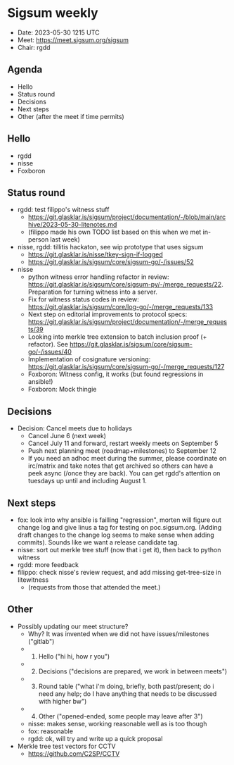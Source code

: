 # Sigsum weekly

  - Date: 2023-05-30 1215 UTC
  - Meet: https://meet.sigsum.org/sigsum
  - Chair: rgdd

## Agenda

  - Hello
  - Status round
  - Decisions
  - Next steps
  - Other (after the meet if time permits)

## Hello

  - rgdd
  - nisse
  - Foxboron

## Status round

  - rgdd: test filippo's witness stuff
    - https://git.glasklar.is/sigsum/project/documentation/-/blob/main/archive/2023-05-30-litenotes.md
    - (filippo made his own TODO list based on this when we met in-person last week)
  - nisse, rgdd: tillitis hackaton, see wip prototype that uses sigsum
    - https://git.glasklar.is/nisse/tkey-sign-if-logged
    - https://git.glasklar.is/sigsum/core/sigsum-go/-/issues/52
  - nisse
    - python witness error handling refactor in review:
      https://git.glasklar.is/sigsum/core/sigsum-py/-/merge_requests/22.
      Preparation for turning witness into a server.
    - Fix for witness status codes in review:
      https://git.glasklar.is/sigsum/core/log-go/-/merge_requests/133
    - Next step on editorial improvements to protocol specs:
      https://git.glasklar.is/sigsum/project/documentation/-/merge_requests/39
    - Looking into merkle tree extension to batch inclusion proof (+ refactor).
      See https://git.glasklar.is/sigsum/core/sigsum-go/-/issues/40
    - Implementation of cosignature versioning:
      https://git.glasklar.is/sigsum/core/sigsum-go/-/merge_requests/127
    - Foxboron: Witness config, it works (but found regressions in ansible!)
    - Foxboron: Mock thingie
		
## Decisions

  - Decision: Cancel meets due to holidays
    - Cancel June 6 (next week)
    - Cancel July 11 and forward, restart weekly meets on September 5
    - Push next planning meet (roadmap+milestones) to September 12
    - If you need an adhoc meet during the summer, please coordinate on
      irc/matrix and take notes that get archived so others can have a peek
      async (/once they are back).  You can get rgdd's attention on tuesdays up
      until and including August 1.

## Next steps

  - fox: look into why ansible is failling "regression", morten will figure out
    change log and give linus a tag for testing on poc.sigsum.org.  (Adding
    draft changes to the change log seems to make sense when adding commits).
    Sounds like we want a release candidate tag.
  - nisse: sort out merkle tree stuff (now that i get it), then back to python
    witness
  - rgdd: more feedback
  - filippo: check nisse's review request, and add missing get-tree-size in
    litewitness
    - (requests from those that attended the meet.)

## Other

  - Possibly updating our meet structure?
    - Why? It was invented when we did not have issues/milestones ("gitlab")
    - 1. Hello ("hi hi, how r you")
    - 2. Decisions ("decisions are prepared, we work in between meets")
    - 3. Round table ("what i'm doing, briefly, both past/present; do i need any
         help; do I have anything that needs to be discussed with higher bw")
    - 4. Other ("opened-ended, some people may leave after 3")
    - nisse: makes sense, working reasonable well as is too though
    - fox: reasonable
    - rgdd: ok, will try and write up a quick proposal
  - Merkle tree test vectors for CCTV
    - https://github.com/C2SP/CCTV
